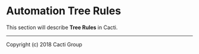 # Automation Tree Rules

This section will describe **Tree Rules** in Cacti.

---
Copyright (c) 2018 Cacti Group
